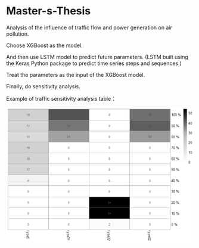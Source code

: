 # Master-s-Thesis
Analysis of the influence of traffic flow and power generation on air pollution.

Choose XGBoost as the model. 

And then use LSTM model to predict future parameters.
(LSTM built using the Keras Python package to predict time series steps and sequences.)

Treat the parameters as the input of the XGBoost model.

Finally, do sensitivity analysis.

Example of traffic sensitivity analysis table：

![image](https://github.com/jeff611196/Master-s-Thesis/blob/master/taipei_traffic_pheatmap.png)
